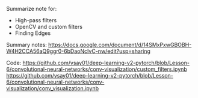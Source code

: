 Summarize note for:
- High-pass filters
- OpenCV and custom filters
- Finding Edges

Summary notes:
https://docs.google.com/document/d/14SMxPxwGBOBH-W4H2CCA56aQ9ggr0-6bDaoNcIvC-nw/edit?usp=sharing

Code:
https://github.com/vsay01/deep-learning-v2-pytorch/blob/Lesson-6/convolutional-neural-networks/conv-visualization/custom_filters.ipynb
https://github.com/vsay01/deep-learning-v2-pytorch/blob/Lesson-6/convolutional-neural-networks/conv-visualization/conv_visualization.ipynb
